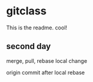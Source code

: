 # gitclass

This is the readme. cool!

## second day

merge, pull, rebase
local change

origin commit after local rebase
